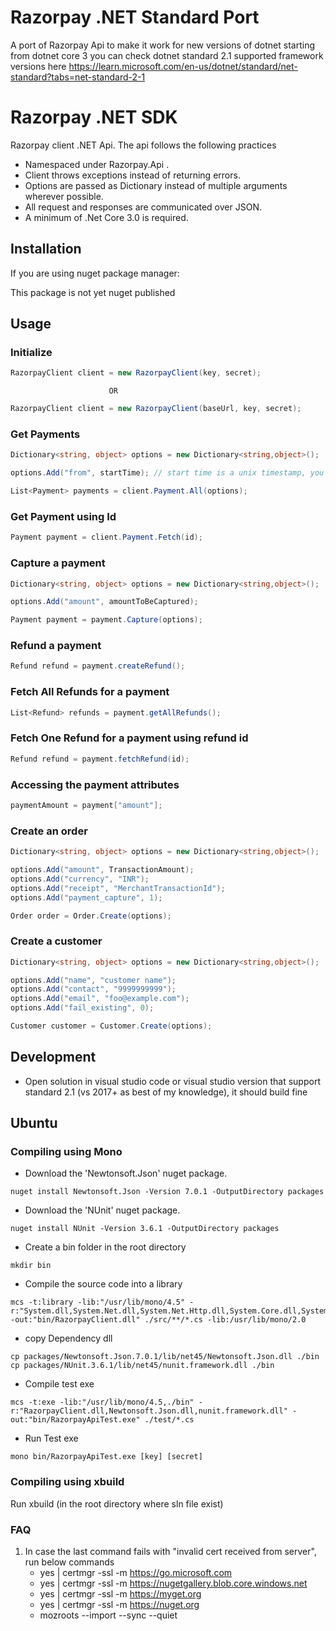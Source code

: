 Razorpay .NET Standard Port
=================
A port of Razorpay Api to make it work for new versions of dotnet starting from dotnet core 3
you can check dotnet standard 2.1 supported framework versions here https://learn.microsoft.com/en-us/dotnet/standard/net-standard?tabs=net-standard-2-1

Razorpay .NET SDK
=================  
Razorpay client .NET Api. The api follows the following practices
* Namespaced under Razorpay.Api .
* Client throws exceptions instead of returning errors.
* Options are passed as Dictionary instead of multiple arguments wherever possible.
* All request and responses are communicated over JSON.
* A minimum of .Net Core 3.0 is required.

Installation
--------
If you are using nuget package manager:

This package is not yet nuget published

Usage
-----
### Initialize
```cs
RazorpayClient client = new RazorpayClient(key, secret); 
```
                          OR
```cs
RazorpayClient client = new RazorpayClient(baseUrl, key, secret); 
```

### Get Payments
```cs
Dictionary<string, object> options = new Dictionary<string,object>();

options.Add("from", startTime); // start time is a unix timestamp, you can get unix timestamp using                                // Utils.ToUnixTimestamp  method

List<Payment> payments = client.Payment.All(options);
```


### Get Payment using Id
```cs
Payment payment = client.Payment.Fetch(id);
```

### Capture a payment
```cs
Dictionary<string, object> options = new Dictionary<string,object>();

options.Add("amount", amountToBeCaptured); 

Payment payment = payment.Capture(options);
```

### Refund a payment
```cs
Refund refund = payment.createRefund();
```

### Fetch All Refunds for a payment
```cs
List<Refund> refunds = payment.getAllRefunds();
```

### Fetch One Refund for a payment using refund id
```cs
Refund refund = payment.fetchRefund(id);
```

### Accessing the payment attributes
```cs
paymentAmount = payment["amount"];
```

### Create an order
```cs
Dictionary<string, object> options = new Dictionary<string,object>();

options.Add("amount", TransactionAmount); 
options.Add("currency", "INR"); 
options.Add("receipt", "MerchantTransactionId"); 
options.Add("payment_capture", 1); 

Order order = Order.Create(options);
```

### Create a customer
```cs
Dictionary<string, object> options = new Dictionary<string,object>();

options.Add("name", "customer name"); 
options.Add("contact", "9999999999"); 
options.Add("email", "foo@example.com"); 
options.Add("fail_existing", 0); 

Customer customer = Customer.Create(options);
```

Development
-------
* Open solution in visual studio code or visual studio version that support standard 2.1 (vs 2017+ as best of my knowledge), it should build fine

Ubuntu
------

### Compiling using Mono
* Download the 'Newtonsoft.Json' nuget package.
```
nuget install Newtonsoft.Json -Version 7.0.1 -OutputDirectory packages
```

* Download the 'NUnit' nuget package.
```
nuget install NUnit -Version 3.6.1 -OutputDirectory packages
```

* Create a bin folder in the root directory

```
mkdir bin
```

* Compile the source code into a library  

```
mcs -t:library -lib:"/usr/lib/mono/4.5" -r:"System.dll,System.Net.dll,System.Net.Http.dll,System.Core.dll,System.Xml.dll,System.Xml.Linq.dll,System.Core.dll,./packages/Newtonsoft.Json.7.0.1/lib/net45/Newtonsoft.Json.dll" -out:"bin/RazorpayClient.dll" ./src/**/*.cs -lib:/usr/lib/mono/2.0
```

* copy Dependency dll

```
cp packages/Newtonsoft.Json.7.0.1/lib/net45/Newtonsoft.Json.dll ./bin
cp packages/NUnit.3.6.1/lib/net45/nunit.framework.dll ./bin
```

* Compile test exe

```
mcs -t:exe -lib:"/usr/lib/mono/4.5,./bin" -r:"RazorpayClient.dll,Newtonsoft.Json.dll,nunit.framework.dll" -out:"bin/RazorpayApiTest.exe" ./test/*.cs
```

* Run Test exe  

```
mono bin/RazorpayApiTest.exe [key] [secret]
```


### Compiling using xbuild
Run xbuild (in the root directory where sln file exist)


### FAQ 

1. In case the last command fails with "invalid cert received from server", run below commands
    * yes | certmgr -ssl -m https://go.microsoft.com
    * yes | certmgr -ssl -m https://nugetgallery.blob.core.windows.net
    * yes | certmgr -ssl -m https://myget.org
    * yes | certmgr -ssl -m https://nuget.org
    * mozroots --import --sync --quiet

